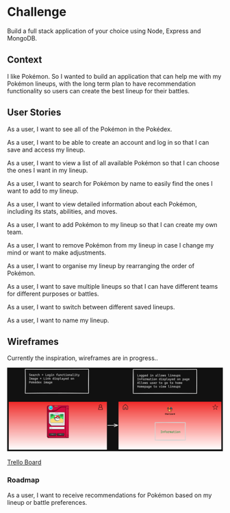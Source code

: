 # Challenge

Build a full stack application of your choice using Node, Express and MongoDB.

## Context

I like Pokémon. So I wanted to build an application that can help me with my Pokémon lineups, with the long term plan to have recommendation functionality so users can create the best lineup for their battles. 

## User Stories

As a user, I want to see all of the Pokémon in the Pokédex.

As a user, I want to be able to create an account and log in so that I can save and access my lineup.

As a user, I want to view a list of all available Pokémon so that I can choose the ones I want in my lineup.

As a user, I want to search for Pokémon by name to easily find the ones I want to add to my lineup.

As a user, I want to view detailed information about each Pokémon, including its stats, abilities, and moves.

As a user, I want to add Pokémon to my lineup so that I can create my own team.

As a user, I want to remove Pokémon from my lineup in case I change my mind or want to make adjustments.

As a user, I want to organise my lineup by rearranging the order of Pokémon.

As a user, I want to save multiple lineups so that I can have different teams for different purposes or battles.

As a user, I want to switch between different saved lineups.

As a user, I want to name my lineup.

## Wireframes

Currently the inspiration, wireframes are in progress..

![Wireframe](/public/images/Wireframe.png)

[Trello Board](https://trello.com/b/zNjuWdtp/pok%C3%A9dex) 

### Roadmap

As a user, I want to receive recommendations for Pokémon based on my lineup or battle preferences.